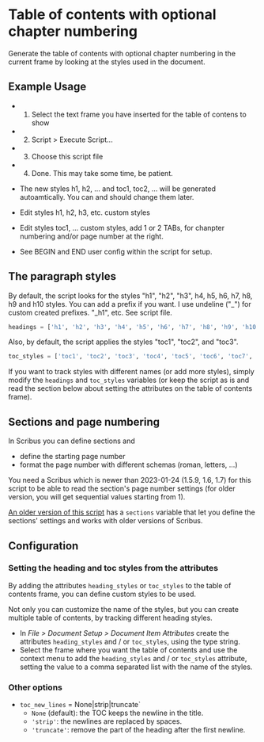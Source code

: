# Table of contents with optional chapter numbering

Generate the table of contents with optional chapter numbering in the current frame by looking at the styles used in the document.

## Example Usage

- 1. Select the text frame you have inserted for the table of contens to show
- 2. Script > Execute Script...
- 3. Choose this script file
- 4. Done. This may take some time, be patient.
- The new styles h1, h2, ... and toc1, toc2, ... will be generated autoamtically. You can and should change them later.
- Edit styles h1, h2, h3, etc. custom styles
- Edit styles toc1, ... custom styles, add 1 or 2 TABs, for chanpter numbering and/or page number at the right.

- See BEGIN and END user config within the script for setup.

## The paragraph styles

By default, the script looks for the styles "h1", "h2", "h3", h4, h5, h6, h7, h8, h9 and h10 styles.
You can add a prefix if you want. I use undeline ("_") for custom created prefixes. "_h1", etc. See script file.

```py
headings = ['h1', 'h2', 'h3', 'h4', 'h5', 'h6', 'h7', 'h8', 'h9', 'h10']
```

Also, by default, the script applies the styles "toc1", "toc2", and "toc3".

```py
toc_styles = ['toc1', 'toc2', 'toc3', 'toc4', 'toc5', 'toc6', 'toc7', 'toc8', 'toc9', 'toc10']
```

If you want to track styles with different names (or add more styles), simply modify the `headings` and `toc_styles` variables (or keep the script as is and read the section below about setting the attributes on the table of contents frame).

## Sections and page numbering

In Scribus you can define sections and

- define the starting page number
- format the page number with different schemas (roman, letters, ...)

You need a Scribus which is newer than 2023-01-24 (1.5.9, 1.6, 1.7) for this script to be able to read the section's page number settings (for older version, you will get sequential values starting from 1).

[An older version of this script](https://github.com/aoloe/scribus-script-repository/tree/03c96173d8142c05437c11f09bf2ea759751de75/table-of-contents) has a `sections` variable that let you define the sections' settings and works with older versions of Scribus.


## Configuration

### Setting the heading and toc styles from the attributes

By adding the attributes `heading_styles` or `toc_styles` to the table of contents frame, you can define custom styles to be used.  

Not only you can customize the name of the styles, but you can create multiple table of contents, by tracking different heading styles.

- In _File > Document Setup > Document Item Attributes_ create the attributes `heading_styles` and / or `toc_styles`, using the type string.
- Select the frame where you want the table of contents and use the context menu to add the `heading_styles` and / or `toc_styles` attribute, setting the value to a comma separated list with the name of the styles.

### Other options

- `toc_new_lines` = None|strip|truncate`
  - `None` (default): the TOC keeps the newline in the title.
  - `'strip'`: the newlines are replaced by spaces.
  - `'truncate'`: remove the part of the heading after the first newline.

